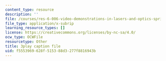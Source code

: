 ```yaml
---
content_type: resource
description: ''
file: /courses/res-6-006-video-demonstrations-in-lasers-and-optics-spring-2008/f5553969628f515388d3277f8816943b_FVXkoNuI7bM.vtt
file_type: application/x-subrip
learning_resource_types: []
license: https://creativecommons.org/licenses/by-nc-sa/4.0/
ocw_type: OCWFile
resourcetype: Other
title: 3play caption file
uid: f5553969-628f-5153-88d3-277f8816943b
---
```

